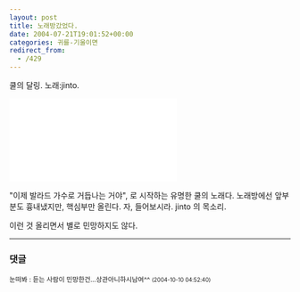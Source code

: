 ```yaml
---
layout: post
title: 노래방갔었다.
date: 2004-07-21T19:01:52+00:00
categories: 귀를-기울이면
redirect_from:
  - /429
---
```


쿨의 달링. 노래:jinto.

<EMBED src=/mp3/rec1.mp3 autostart=false>

"이제 발라드 가수로 거듭나는 거야", 로 시작하는 유명한 쿨의 노래다. 노래방에선 앞부분도 흉내냈지만, 핵심부만 올린다. 자, 들어보시라. jinto 의 목소리.

이런 것 올리면서 별로 민망하지도 않다.

* * *

### 댓글



<!--- cmt:778 --->
<!--- mail: --->
<!--- parent:0 --->

<small class=comment>눈떠봐 : 듣는 사람이 민망한건...상관아니하시남여^^ <small>(2004-10-10 04:52:40)</small></small>

